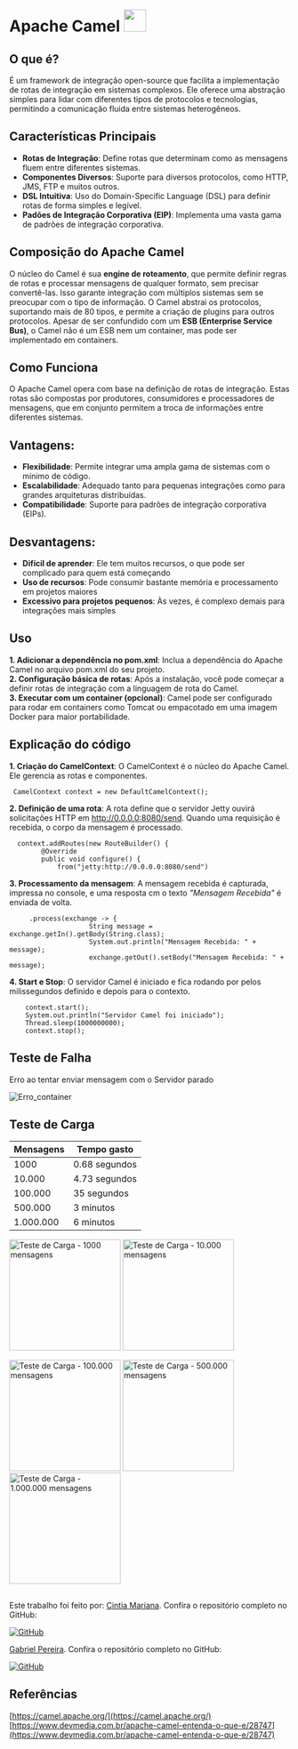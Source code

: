 # Apache Camel <img src="https://static-00.iconduck.com/assets.00/apache-camel-icon-2048x2048-63ht0ese.png" width="40" height="40"/>

## O que é?
É um framework de integração open-source que facilita a implementação de rotas de integração em sistemas complexos. Ele oferece uma abstração simples para lidar com diferentes tipos de protocolos e tecnologias, permitindo a comunicação fluida entre sistemas heterogêneos. 

## Características Principais
- **Rotas de Integração**: Define rotas que determinam como as mensagens fluem entre diferentes sistemas.
- **Componentes Diversos**: Suporte para diversos protocolos, como HTTP, JMS, FTP e muitos outros.
- **DSL Intuitiva**: Uso do Domain-Specific Language (DSL) para definir rotas de forma simples e legível.
- **Padões de Integração Corporativa (EIP)**: Implementa uma vasta gama de padrões de integração corporativa.

## Composição do Apache Camel
O núcleo do Camel é sua **engine de roteamento**, que permite definir regras de rotas e processar mensagens de qualquer formato, sem precisar convertê-las. Isso garante integração com múltiplos sistemas sem se preocupar com o tipo de informação. O Camel abstrai os protocolos, suportando mais de 80 tipos, e permite a criação de plugins para outros protocolos.
Apesar de ser confundido com um **ESB (Enterprise Service Bus)**, o Camel não é um ESB nem um container, mas pode ser implementado em containers. 

## Como Funciona
  O Apache Camel opera com base na definição de rotas de integração. Estas rotas são compostas por produtores, consumidores e processadores de mensagens, que em conjunto permitem a troca de informações entre diferentes sistemas. 

## Vantagens: 
- **Flexibilidade**: Permite integrar uma ampla gama de sistemas com o mínimo de código.
- **Escalabilidade**: Adequado tanto para pequenas integrações como para grandes arquiteturas distribuídas.
- **Compatibilidade**: Suporte para padrões de integração corporativa (EIPs).

## Desvantagens:
- **Difícil de aprender**: Ele tem muitos recursos, o que pode ser complicado para quem está começando
- **Uso de recursos**: Pode consumir bastante memória e processamento em projetos maiores
- **Excessivo para projetos pequenos**: Às vezes, é complexo demais para integrações mais simples

## Uso
**1. Adicionar a dependência no pom.xml**: Inclua a dependência do Apache Camel no arquivo pom.xml do seu projeto.  
**2. Configuração básica de rotas**: Após a instalação, você pode começar a definir rotas de integração com a linguagem de rota do Camel.  
**3. Executar com um container (opcional)**: Camel pode ser configurado para rodar em containers como Tomcat ou empacotado em uma imagem Docker para maior portabilidade.  

## Explicação do código 
**1. Criação do CamelContext**: O CamelContext é o núcleo do Apache Camel. Ele gerencia as rotas e componentes. 

     CamelContext context = new DefaultCamelContext();
     
**2. Definição de uma rota**: A rota define que o servidor Jetty ouvirá solicitações HTTP em http://0.0.0.0:8080/send. Quando uma requisição é recebida, o corpo da mensagem é processado.

      context.addRoutes(new RouteBuilder() {
            @Override
            public void configure() {
                from("jetty:http://0.0.0.0:8080/send")
                
**3. Processamento da mensagem**: A mensagem recebida é capturada, impressa no console, e uma resposta cm o texto *"Mensagem Recebida"* é enviada de volta.

         .process(exchange -> {
                        String message = exchange.getIn().getBody(String.class);
                        System.out.println("Mensagem Recebida: " + message);
                        exchange.getOut().setBody("Mensagem Recebida: " + message);
                        
**4. Start e Stop**: O servidor Camel é iniciado e fica rodando por pelos milissegundos definido e depois para o contexto. 

        context.start();
        System.out.println("Servidor Camel foi iniciado");
        Thread.sleep(1000000000);
        context.stop();

## Teste de Falha
Erro ao tentar enviar mensagem com o Servidor parado

![Erro_container](images/erro_container.jpg)

## Teste de Carga

| Mensagens  | Tempo gasto      |
|------------|------------------|
| 1000       | 0.68 segundos    |
| 10.000     | 4.73 segundos    |
| 100.000    | 35 segundos      |
| 500.000    | 3 minutos        |
| 1.000.000  | 6 minutos        |

<p align="left">
  <img src="images/1000_mensagens.jpg" alt="Teste de Carga - 1000 mensagens" width="200"/>
  <img src="images/10000_mensagens.jpg" alt="Teste de Carga - 10.000 mensagens" width="200"/>
</p>
<p align="left">
  <img src="images/100000_mensagens.jpg" alt="Teste de Carga - 100.000 mensagens" width="200"/>
  <img src="images/500000_mensagens.jpg" alt="Teste de Carga - 500.000 mensagens" width="200"/>
  <img src="images/1000000_mensagens.jpg" alt="Teste de Carga - 1.000.000 mensagens" width="200"/>
</p>

## 

Este trabalho foi feito por:
[Cintia Mariana](https://github.com/CintiaMariana). Confira o repositório completo no GitHub:

[![GitHub](https://img.shields.io/badge/GitHub-Repositório-informational?logo=github)](https://github.com/CintiaMariana?tab=repositories)

[Gabriel Pereira](https://github.com/Gabriel-6). Confira o repositório completo no GitHub:

[![GitHub](https://img.shields.io/badge/GitHub-Repositório-informational?logo=github)](https://github.com/Gabriel-6?tab=repositories)


## Referências  
[https://camel.apache.org/](https://camel.apache.org/)  
[https://www.devmedia.com.br/apache-camel-entenda-o-que-e/28747](https://www.devmedia.com.br/apache-camel-entenda-o-que-e/28747)



